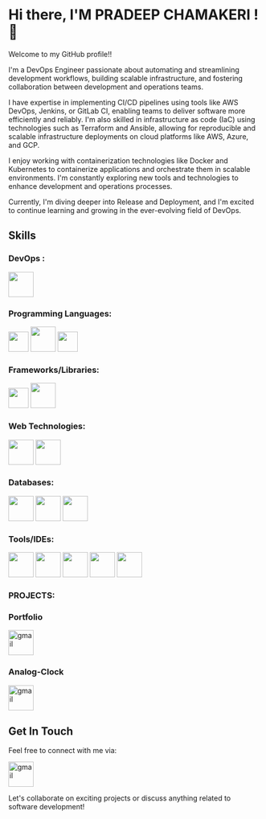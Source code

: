 # Hi there, I'M PRADEEP CHAMAKERI  ! 👋

Welcome to my GitHub profile!!

 I'm a DevOps Engineer passionate about automating and streamlining development workflows, building scalable infrastructure, and fostering collaboration between development and operations teams.

I have expertise in implementing CI/CD pipelines using tools like AWS DevOps, Jenkins, or GitLab CI, enabling teams to deliver software more efficiently and reliably. I'm also skilled in infrastructure as code (IaC) using technologies such as Terraform and Ansible, allowing for reproducible and scalable infrastructure deployments on cloud platforms like AWS, Azure, and GCP.

I enjoy working with containerization technologies like Docker and Kubernetes to containerize applications and orchestrate them in scalable environments. I'm constantly exploring new tools and technologies to enhance development and operations processes.

Currently, I'm diving deeper into Release and Deployment, and I'm excited to continue learning and growing in the ever-evolving field of DevOps.

## Skills


### DevOps :
<code><img height="50" src="https://shorturl.at/D6e1W"></code>


### Programming Languages:

<code><img height="40" src="https://shorturl.at/7fUrD"></code>
<code><img height="50" src="https://logolook.net/wp-content/uploads/2022/11/Java-Logo.png"></code>
<code><img height="40" src="https://logos-world.net/wp-content/uploads/2023/02/JavaScript-Logo.png"></code>

### Frameworks/Libraries:
<code><img height="40" src="https://encrypted-tbn0.gstatic.com/images?q=tbn:ANd9GcR3fjbk_b3NiKPCzjecuzGVzLk7pTqbDmfPOg&usqp=CAU"></code>
<code><img height="50" src="https://shorturl.at/PI3CS"></code>

### Web Technologies:
<code><img height="50" src="https://brandslogos.com/wp-content/uploads/images/large/css-logo.png"></code>
<code><img height="50" src="https://encrypted-tbn0.gstatic.com/images?q=tbn:ANd9GcQ_wl2XZnNL5oTS_TSbsCiP_31dYtApXMMrXg&usqp=CAU"></code>

### Databases:
<code><img height="50" src="https://1000logos.net/wp-content/uploads/2020/08/PostgreSQL-Logo.png"></code>
<code><img height="50" src="https://w7.pngwing.com/pngs/717/111/png-transparent-mysql-round-logo-tech-companies-thumbnail.png"></code>
<code><img height="50" src="https://encrypted-tbn0.gstatic.com/images?q=tbn:ANd9GcSF6DUtfL8zxIDJBMcqIVWw-8fw2cEgTVbdsg&usqp=CAU"></code>

### Tools/IDEs:
<code><img height="50" src="https://encrypted-tbn0.gstatic.com/images?q=tbn:ANd9GcSwO6cTnYdmnXj5vR0M4o0a2jUKsPCIiyYIWw&usqp=CAU"></code>
<code><img height="50" src="https://encrypted-tbn0.gstatic.com/images?q=tbn:ANd9GcSfMFtY4F4eNbIJuHkrGXpAgsEXzVKgOQFUpg&usqp=CAU"></code>
<code><img height="50" src="https://encrypted-tbn0.gstatic.com/images?q=tbn:ANd9GcSO7gwHo5MiwvKdGZ-LqEEvHkaeGB7YA_6Z6w&usqp=CAU"></code>
<code><img height="50" src="https://netapp.io/wp-content/uploads/2018/05/ansible.png"></code>
<code><img height="50" src="https://shorturl.at/44iB5"></code>

### PROJECTS:
### Portfolio
<p> <a href= "https://impradeep24.github.io/myportfolio.github.io/" target="_blank"> <img img height="50" alt="gmail" src="https://t4.ftcdn.net/jpg/04/58/98/25/360_F_458982556_rY91aQnf50X9alQ9FdW99R8sfjhuoVk8.jpg"></a> </p>

### Analog-Clock
<p> <a href=https://impradeep24.github.io/Analog-clock.github.io/ target="_blank"></i> <img height="50" alt="gmail" src="https://t4.ftcdn.net/jpg/04/58/98/25/360_F_458982556_rY91aQnf50X9alQ9FdW99R8sfjhuoVk8.jpg"></a> </p>

## Get In Touch

Feel free to connect with me via:

<p> <a href="mailto:pradeepchamakeri.work@gmail.com"><i class="fa fa-envelope"></i> <img img height="50" alt="gmail" src="https://img.shields.io/badge/Email-%230077B5.svg?&style=for-the-badge&logo=Mail&logoColor=white"></a> </p>

Let's collaborate on exciting projects or discuss anything related to software development!
